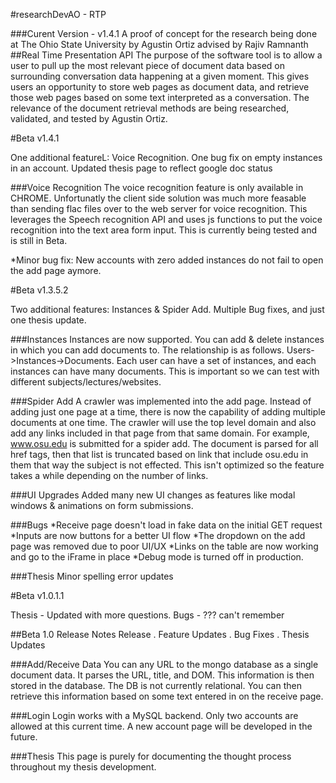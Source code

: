 #researchDevAO - RTP 

###Curent Version - v1.4.1
A proof of concept for the research being done at The Ohio State University by Agustin Ortiz advised by Rajiv Ramnanth
##Real Time Presentation API
The purpose of the software tool is to allow a user to pull up the most relevant piece of document data based on surrounding conversation data happening at a given moment. This gives users an opportunity to store web pages as document data, and retrieve those web pages based on some text interpreted as a conversation. The relevance of the document retrieval methods are being researched, validated, and tested by Agustin Ortiz.

#Beta v1.4.1

One additional featureL: Voice Recognition.  One bug fix on empty instances in an account.  Updated thesis page to reflect google doc status

###Voice Recognition
The voice recognition feature is only available in CHROME.  Unfortunatly the client side solution was much more feasable than sending flac files over to the web server for voice recognition.  This leverages the Speech recognition API and uses js functions to put the voice recognition into the text area form input.  This is currently being tested and is still in Beta.

*Minor bug fix: New accounts with zero added instances do not fail to open the add page aymore.

#Beta v1.3.5.2

Two additional features: Instances & Spider Add.  Multiple Bug fixes, and just one thesis update.

###Instances
Instances are now supported.  You can add & delete instances in which you can add documents to.  The relationship is as follows. Users->Instances->Documents.  Each user can have a set of instances, and each instances can have many documents.  This is important so we can test with different subjects/lectures/websites.

###Spider Add
A crawler was implemented into the add page.  Instead of adding just one page at a time, there is now the capability of adding multiple documents at one time.  The crawler will use the top level domain and also add any links included in that page from that same domain.  For example, www.osu.edu is submitted for a spider add.  The document is parsed for all href tags, then that list is truncated based on link that include osu.edu in them that way the subject is not effected.  This isn't optimized so the feature takes a while depending on the number of links.

###UI Upgrades
Added many new UI changes as features like modal windows & animations on form submissions.

###Bugs
*Receive page doesn't load in fake data on the initial GET request
*Inputs are now buttons for a better UI flow
*The dropdown on the add page was removed due to poor UI/UX
*Links on the table are now working and go to the iFrame in place
*Debug mode is turned off in production.

###Thesis
Minor spelling error updates

#Beta v1.0.1.1

Thesis - Updated with more questions.
Bugs - ??? can't remember


##Beta 1.0 Release Notes
Release . Feature Updates . Bug Fixes . Thesis Updates

###Add/Receive Data
You can any URL to the mongo database as a single document data.  It parses the URL, title, and DOM.  This information is then stored in the database.  The DB is not currently relational.  You can then retrieve this information based on some text entered in on the receive page. 

###Login
Login works with a MySQL backend.  Only two accounts are allowed at this current time.  A new account page will be developed in the future.

###Thesis
This page is purely for documenting the thought process throughout my thesis development. 


